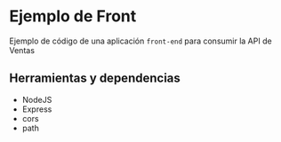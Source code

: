 # Ejemplo de Front

Ejemplo de código de una aplicación `front-end` para consumir la API de Ventas

## Herramientas y dependencias

- NodeJS
- Express
- cors
- path
